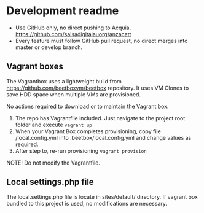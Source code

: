# Development readme

- Use GitHub only, no direct pushing to Acquia.
  https://github.com/salsadigitalauorg/anzacatt
- Every feature must follow GitHub pull request, no direct merges
  into master or develop branch.
  
## Vagrant boxes

The Vagrantbox uses a lightweight build from https://github.com/beetboxvm/beetbox
repository. It uses VM Clones to save HDD space when multiple VMs are provisioned.

No actions required to download or to maintain the Vagrant box.

1. The repo has Vagrantfile included. Just navigate to the project root folder 
and execute `vagrant up`
2. When your Vagrant Box completes provisioning, copy file /local.config.yml 
into .beetbox/local.config.yml and change values as required.
3. After step to, re-run provisioning `vagrant provision`

NOTE! Do not modify the Vagrantfile.

## Local settings.php file
The local.settings.php file is locate in sites/default/ directory. If vagrant
box bundled to this project is used, no modifications are necessary.
